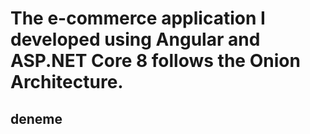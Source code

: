 # The e-commerce application I developed using Angular and ASP.NET Core 8 follows the Onion Architecture.

## deneme